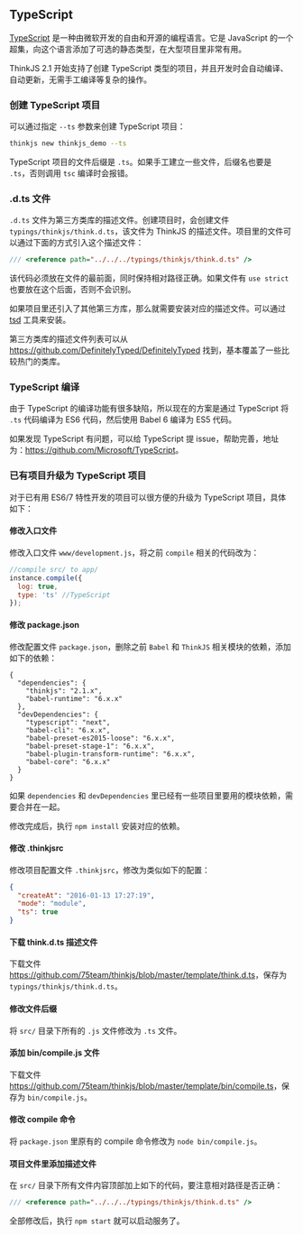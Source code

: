 ## TypeScript

[TypeScript](http://www.typescriptlang.org/) 是一种由微软开发的自由和开源的编程语言。它是 JavaScript 的一个超集，向这个语言添加了可选的静态类型，在大型项目里非常有用。

ThinkJS 2.1 开始支持了创建 TypeScript 类型的项目，并且开发时会自动编译、自动更新，无需手工编译等复杂的操作。

### 创建 TypeScript 项目

可以通过指定 `--ts` 参数来创建 TypeScript 项目：

```sh
thinkjs new thinkjs_demo --ts
```

TypeScript 项目的文件后缀是 `.ts`。如果手工建立一些文件，后缀名也要是 `.ts`，否则调用 `tsc` 编译时会报错。

### .d.ts 文件

`.d.ts` 文件为第三方类库的描述文件。创建项目时，会创建文件 `typings/thinkjs/think.d.ts`，该文件为 ThinkJS 的描述文件。项目里的文件可以通过下面的方式引入这个描述文件：

```js
/// <reference path="../../../typings/thinkjs/think.d.ts" />
```

该代码必须放在文件的最前面，同时保持相对路径正确。如果文件有 `use strict` 也要放在这个后面，否则不会识别。

如果项目里还引入了其他第三方库，那么就需要安装对应的描述文件。可以通过 [tsd](http://definitelytyped.org/tsd/) 工具来安装。

第三方类库的描述文件列表可以从 <https://github.com/DefinitelyTyped/DefinitelyTyped> 找到，基本覆盖了一些比较热门的类库。


### TypeScript 编译

由于 TypeScript 的编译功能有很多缺陷，所以现在的方案是通过 TypeScript 将 `.ts` 代码编译为 ES6 代码，然后使用 Babel 6 编译为 ES5 代码。

如果发现 TypeScript 有问题，可以给 TypeScript 提 issue，帮助完善，地址为：<https://github.com/Microsoft/TypeScript>。

### 已有项目升级为 TypeScript 项目

对于已有用 ES6/7 特性开发的项目可以很方便的升级为 TypeScript 项目，具体如下：

#### 修改入口文件

修改入口文件 `www/development.js`，将之前 `compile` 相关的代码改为：

```js
//compile src/ to app/
instance.compile({
  log: true,
  type: 'ts' //TypeScript
});
```

#### 修改 package.json

修改配置文件 `package.json`，删除之前 `Babel` 和 `ThinkJS` 相关模块的依赖，添加如下的依赖：

```
{
  "dependencies": {
    "thinkjs": "2.1.x",
    "babel-runtime": "6.x.x"
  },
  "devDependencies": {
    "typescript": "next",
    "babel-cli": "6.x.x",
    "babel-preset-es2015-loose": "6.x.x",
    "babel-preset-stage-1": "6.x.x",
    "babel-plugin-transform-runtime": "6.x.x",
    "babel-core": "6.x.x"
  }
}
```

如果 `dependencies` 和 `devDependencies` 里已经有一些项目里要用的模块依赖，需要合并在一起。

修改完成后，执行 `npm install` 安装对应的依赖。

#### 修改 .thinkjsrc

修改项目配置文件 `.thinkjsrc`，修改为类似如下的配置：

```json
{
  "createAt": "2016-01-13 17:27:19",
  "mode": "module",
  "ts": true
}
```

#### 下载 think.d.ts 描述文件

下载文件 <https://github.com/75team/thinkjs/blob/master/template/think.d.ts>，保存为 `typings/thinkjs/think.d.ts`。

#### 修改文件后缀

将 `src/` 目录下所有的 `.js` 文件修改为 `.ts` 文件。

#### 添加 bin/compile.js 文件

下载文件 <https://github.com/75team/thinkjs/blob/master/template/bin/compile.ts>，保存为 `bin/compile.js`。

#### 修改 compile 命令

将 `package.json` 里原有的 compile 命令修改为 `node bin/compile.js`。

#### 项目文件里添加描述文件

在 `src/` 目录下所有文件内容顶部加上如下的代码，要注意相对路径是否正确：

```js
/// <reference path="../../../typings/thinkjs/think.d.ts" />
```

全部修改后，执行 `npm start` 就可以启动服务了。

